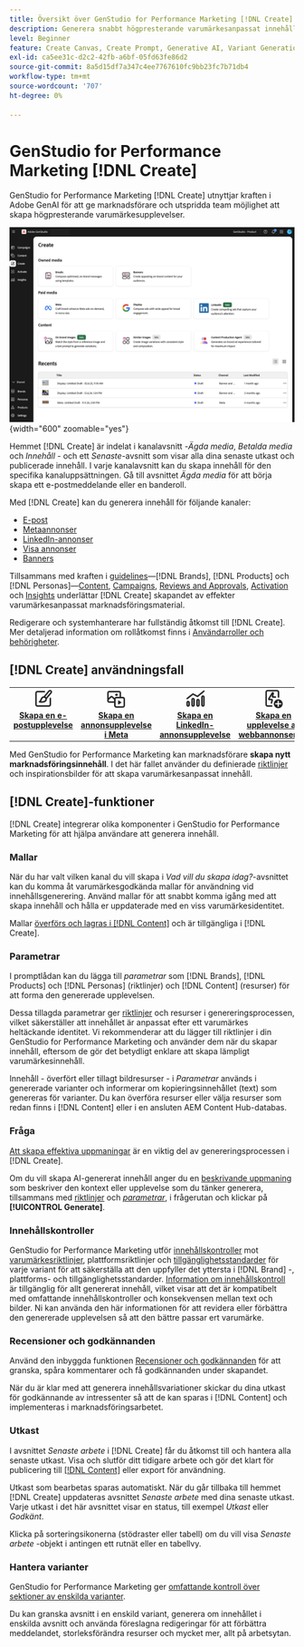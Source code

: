 ```yaml
---
title: Översikt över GenStudio for Performance Marketing [!DNL Create]
description: Generera snabbt högpresterande varumärkesanpassat innehåll med generativ AI i Adobe GenStudio for Performance Marketing [!DNL Create].
level: Beginner
feature: Create Canvas, Create Prompt, Generative AI, Variant Generation, Content Generation
exl-id: ca5ee31c-d2c2-42fb-a6bf-05fd63fe86d2
source-git-commit: 8a5d15df7a347c4ee7767610fc9bb23fc7b71db4
workflow-type: tm+mt
source-wordcount: '707'
ht-degree: 0%

---
```


# GenStudio for Performance Marketing [!DNL Create]

GenStudio for Performance Marketing [!DNL Create] utnyttjar kraften i Adobe GenAI för att ge marknadsförare och utspridda team möjlighet att skapa högpresterande varumärkesupplevelser.

![Skapa hem](/help/assets/create-home.png){width="600" zoomable="yes"}

Hemmet [!DNL Create] är indelat i kanalavsnitt -_Ägda media_, _Betalda media_ och _Innehåll_ - och ett _Senaste_-avsnitt som visar alla dina senaste utkast och publicerade innehåll. I varje kanalavsnitt kan du skapa innehåll för den specifika kanaluppsättningen. Gå till avsnittet _Ägda media_ för att börja skapa ett e-postmeddelande eller en banderoll.

Med [!DNL Create] kan du generera innehåll för följande kanaler:

* [E-post](email-experiences.md)
* [Metaannonser](meta-experiences.md)
* [LinkedIn-annonser](linkedin-experiences.md)
* [Visa annonser](display-ad-experiences.md)
* [Banners](banner-experiences.md)

Tillsammans med kraften i [guidelines](/help/user-guide/guidelines/overview.md)—[!DNL Brands], [!DNL Products] och [!DNL Personas]—[Content](/help/user-guide/content/overview.md), [Campaigns](/help/user-guide/campaigns/overview.md), [Reviews and Approvals](/help/user-guide/approvals/overview.md), [Activation](/help/user-guide/activation/overview.md) och [Insights](/help/user-guide/insights/overview.md) underlättar [!DNL Create] skapandet av effekter varumärkesanpassat marknadsföringsmaterial.

Redigerare och systemhanterare har fullständig åtkomst till [!DNL Create]. Mer detaljerad information om rollåtkomst finns i [Användarroller och behörigheter](/help/user-guide/user-roles.md).

## [!DNL Create] användningsfall

<table style="table-layout:fixed">
<tr style="border: 0;">
   <td align="center" valign="top" width="100">
      <a href="/help/user-guide/create/create-email-experience.md">
      <img alt="Skapa nytt innehåll" src="../../assets/icons/icon-create.svg" width="35">
      </a>
      <div>
         <a href="/help/user-guide/create/create-email-experience.md">
         <strong> Skapa en e-postupplevelse </strong>
         </a>
      </div>
   </td>
   <td align="center" valign="top" width="100">
      <a href="/help/user-guide/create/create-meta-ad.md">
      <img alt="Skapa en Meta-annonsupplevelse" src="../../assets/icons/icon-asset.svg" width="35">
      </a>
      <div>
         <a href="/help/user-guide/create/create-meta-ad.md">
         <strong> Skapa en annonsupplevelse i Meta </strong>
         </a>
      </div>
   </td>
   <td align="center" valign="top" width="100">
      <a href="/help/user-guide/create/create-linkedin.md">
      <img alt="Skapa en LinkedIn-annonsupplevelse" src="../../assets/icons/icon-dataAnalytics.svg" width="35">
      </a>
      <div>
         <a href="/help/user-guide/create/create-linkedin.md">
         <strong> Skapa en LinkedIn-annonsupplevelse </strong>
         </a>
      </div>
   </td>
   <td align="center" valign="top" width="100">
      <a href="/help/user-guide/create/create-display-ad.md">
      <img alt="Skapa en webbannonsupplevelse" src="../../assets/icons/icon-addTemplate.svg" width="35">
      </a>
      <div>
         <a href="/help/user-guide/create/create-display-ad.md">
         <strong> Skapa en upplevelse av webbannonsering </strong>
         </a>
      </div>
   </td>
   <td align="center" valign="top" width="100">
      <a href="/help/user-guide/create/create-banner-experience.md">
      <img alt="Skapa en banderollupplevelse" src="../../assets/icons/icon-search.png" width="35">
      </a>
      <div>
         <a href="/help/user-guide/create/create-banner-experience.md">
         <strong> Skapa en banderollupplevelse </strong>
         </a>
      </div>
   </td>
</tr>
</table>

Med GenStudio for Performance Marketing kan marknadsförare **skapa nytt marknadsföringsinnehåll**. I det här fallet använder du definierade [riktlinjer](/help/user-guide/guidelines/overview.md) och inspirationsbilder för att skapa varumärkesanpassat innehåll.

## [!DNL Create]-funktioner

[!DNL Create] integrerar olika komponenter i GenStudio for Performance Marketing för att hjälpa användare att generera innehåll.

### Mallar

När du har valt vilken kanal du vill skapa i _Vad vill du skapa idag?_-avsnittet kan du komma åt varumärkesgodkända mallar för användning vid innehållsgenerering. Använd mallar för att snabbt komma igång med att skapa innehåll och hålla er uppdaterade med en viss varumärkesidentitet.

Mallar [överförs och lagras i  [!DNL Content]](/help/user-guide/content/overview.md) och är tillgängliga i [!DNL Create].

### Parametrar

I promptlådan kan du lägga till _parametrar_ som [!DNL Brands], [!DNL Products] och [!DNL Personas] (riktlinjer) och [!DNL Content] (resurser) för att forma den genererade upplevelsen.

Dessa tillagda parametrar ger [riktlinjer](/help/user-guide/guidelines/overview.md) och resurser i genereringsprocessen, vilket säkerställer att innehållet är anpassat efter ett varumärkes heltäckande identitet. Vi rekommenderar att du lägger till riktlinjer i din GenStudio for Performance Marketing och använder dem när du skapar innehåll, eftersom de gör det betydligt enklare att skapa lämpligt varumärkesinnehåll.

Innehåll - överfört eller tillagt bildresurser - i _Parametrar_ används i genererade varianter och informerar om kopieringsinnehållet (text) som genereras för varianter. Du kan överföra resurser eller välja resurser som redan finns i [!DNL Content] eller i en ansluten AEM Content Hub-databas.

### Fråga

[Att skapa effektiva uppmaningar](/help/user-guide/effective-prompts.md) är en viktig del av genereringsprocessen i [!DNL Create].

Om du vill skapa AI-genererat innehåll anger du en [beskrivande uppmaning](/help/user-guide/effective-prompts.md) som beskriver den kontext eller upplevelse som du tänker generera, tillsammans med [riktlinjer](/help/user-guide/guidelines/overview.md) och [_parametrar_](#parameters), i frågerutan och klickar på **[!UICONTROL Generate]**.

### Innehållskontroller

GenStudio for Performance Marketing utför [innehållskontroller](/help/user-guide/guidelines/brand-validation.md#content-check-panel) mot [varumärkesriktlinjer](/help/user-guide/guidelines/brands.md), plattformsriktlinjer och [tillgänglighetsstandarder](/help/user-guide/guidelines/overview.md#compliance) för varje variant för att säkerställa att den uppfyller det yttersta i [!DNL Brand] -, plattforms- och tillgänglighetsstandarder. [Information om innehållskontroll](/help/user-guide/guidelines/brand-validation.md#content-check-summary) är tillgänglig för allt genererat innehåll, vilket visar att det är kompatibelt med omfattande innehållskontroller och konsekvensen mellan text och bilder. Ni kan använda den här informationen för att revidera eller förbättra den genererade upplevelsen så att den bättre passar ert varumärke.

### Recensioner och godkännanden

Använd den inbyggda funktionen [Recensioner och godkännanden](/help/user-guide/approvals/overview.md) för att granska, spåra kommentarer och få godkännanden under skapandet.

När du är klar med att generera innehållsvariationer skickar du dina utkast för godkännande av intressenter så att de kan sparas i [!DNL Content] och implementeras i marknadsföringsarbetet.

### Utkast

I avsnittet _Senaste arbete_ i [!DNL Create] får du åtkomst till och hantera alla senaste utkast. Visa och slutför ditt tidigare arbete och gör det klart för publicering till [[!DNL Content]](/help/user-guide/content/overview.md) eller export för användning.

Utkast som bearbetas sparas automatiskt. När du går tillbaka till hemmet [!DNL Create] uppdateras avsnittet _Senaste arbete_ med dina senaste utkast. Varje utkast i det här avsnittet visar en status, till exempel _Utkast_ eller _Godkänt_.

Klicka på sorteringsikonerna (stödraster eller tabell) om du vill visa _Senaste arbete_ -objekt i antingen ett rutnät eller en tabellvy.

### Hantera varianter

GenStudio for Performance Marketing ger [omfattande kontroll över sektioner av enskilda varianter](/help/user-guide/create/manage-variants.md).

Du kan granska avsnitt i en enskild variant, generera om innehållet i enskilda avsnitt och använda föreslagna redigeringar för att förbättra meddelandet, storleksförändra resurser och mycket mer, allt på arbetsytan.
